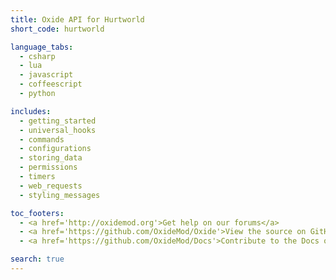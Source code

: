 ```yaml
---
title: Oxide API for Hurtworld
short_code: hurtworld

language_tabs:
  - csharp
  - lua
  - javascript
  - coffeescript
  - python

includes:
  - getting_started
  - universal_hooks
  - commands
  - configurations
  - storing_data
  - permissions
  - timers
  - web_requests
  - styling_messages

toc_footers:
  - <a href='http://oxidemod.org'>Get help on our forums</a>
  - <a href='https://github.com/OxideMod/Oxide'>View the source on GitHub</a>
  - <a href='https://github.com/OxideMod/Docs'>Contribute to the Docs on GitHub</a>

search: true
---
```


